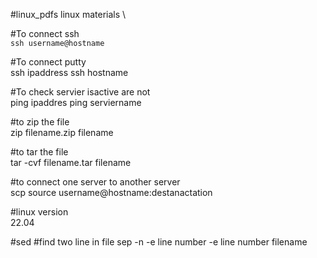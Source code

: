 #linux_pdfs
linux materials \

#To connect ssh\
`ssh username@hostname`

#To connect putty \
ssh ipaddress
ssh hostname

#To check servier isactive are not\
ping ipaddres
ping serviername

#to zip the file\
zip filename.zip filename

#to tar the file\
tar -cvf filename.tar filename

#to connect one server to another server\
scp source username@hostname:destanactation

#linux version\
22.04

#sed 
#find two line in file
sep -n -e line number -e line number filename
